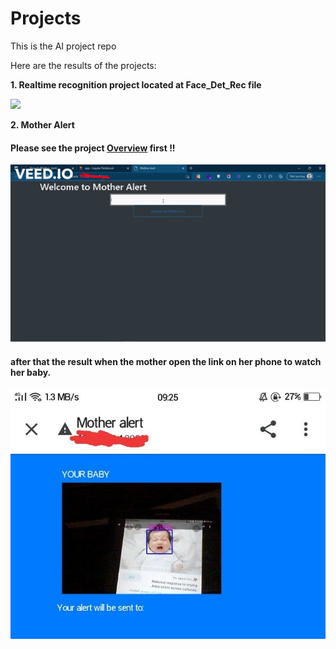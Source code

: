 # Projects
This is the AI project repo

Here are the results of the projects:

**1. Realtime recognition project located at Face_Det_Rec file**

![](https://github.com/FatmAhmedM/Projects/blob/main/Face_Det_Rec/face_recognition/presult.gif)

**2. Mother Alert**

#### Please see the project [Overview](https://github.com/FatmAhmedM/Projects/blob/main/Mother_alert/app_info/Overview.md) first !!

![](https://github.com/FatmAhmedM/Projects/blob/main/Mother_alert/app_info/mother_alert.gif)

#### after that the result when the mother open the link on her phone to watch her baby.

![](https://github.com/FatmAhmedM/Projects/blob/main/Mother_alert/app_info/motherAlert.jpeg)
